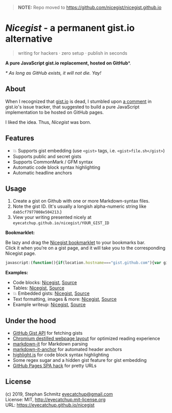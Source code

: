 > **NOTE:** Repo moved to https://github.com/nicegist/nicegist.github.io

# _Nicegist_ - a permanent gist.io alternative

> writing for hackers · zero setup · publish in seconds

**A pure JavaScript gist.io replacement, hosted on GitHub***.

_* As long as GitHub exists, it will not die. Yay!_

## About

When I recognized that [gist.io](https://github.com/idan/gistio) is dead, I stumbled upon [a comment](https://github.com/idan/gistio/issues/74#issuecomment-348884248) in gist.io's issue tracker, that suggested to build a pure JavaScript implementation to be hosted on GitHub pages.

I liked the idea. Thus, _Nicegist_ was born.

## Features

- 💥 Supports gist embedding (use `<gist>` tags, i.e. `<gist>file.sh</gist>`)
- Supports public and secret gists
- Supports CommonMark / GFM syntax
- Automatic code block syntax highlighting
- Automatic headline anchors

## Usage

1. Create a gist on Github with one or more Markdown-syntax files.
2. Note the gist ID. (It's usually a longish alpha-numeric string like `dab5cf7977008e504213`.)
3. View your writing presented nicely at `eyecatchup.github.io/nicegist/YOUR_GIST_ID`

**Bookmarklet:**

Be lazy and drag the [Nicegist bookmarklet](https://gist.githubusercontent.com/eyecatchup/7442b083383908d7c925981ff082fea7/raw/7bcb67f301d71a0c1435629822845a4ac12605a0/nicegist-bookmarklet.js) to your bookmarks bar.  
Click it when you’re on a gist page, and it will take you to the corresponding Nicegist page.

```js
javascript:(function(){if(location.hostname==="gist.github.com"){var gistId=location.pathname.split("/").pop();if(location.pathname.split("/").length>2&&gistId.length)location.href="https://eyecatchup.github.io/nicegist/?id="+gistId}})();
```

**Examples:**

- Code blocks: [Nicegist](https://eyecatchup.github.io/nicegist/?id=2f35faad4d4fa55810422283f7bc3b78), [Source](https://gist.github.com/eyecatchup/2f35faad4d4fa55810422283f7bc3b78)
- Tables: [Nicegist](https://eyecatchup.github.io/nicegist/?id=79b95b862ca276c0748c9bab90a758e0), [Source](https://gist.github.com/eyecatchup/79b95b862ca276c0748c9bab90a758e0)
- 💥 Embedded gists: [Nicegist](https://eyecatchup.github.io/nicegist/?id=3382937), [Source](https://gist.github.com/surma/3382937)
- Text formatting, images & more: [Nicegist](https://eyecatchup.github.io/nicegist/?id=96e67c2dd38419b200f9efcd56c2e8e3), [Source](https://gist.github.com/eyecatchup/96e67c2dd38419b200f9efcd56c2e8e3)
- Example writeup: [Nicegist](https://eyecatchup.github.io/nicegist/?id=dab5cf7977008e504213), [Source](https://gist.github.com/eyecatchup/dab5cf7977008e504213)

## Under the hood

- [GitHub Gist API](https://developer.github.com/v3/gists/#get-a-single-gist) for fetching gists
- [Chromium destilled webpage layout](https://chromium.googlesource.com/chromium/src/+/refs/heads/master/components/dom_distiller/) for optimized reading experience
- [markdown-it](https://github.com/markdown-it/markdown-it) for Markdown parsing
- [markdown-it-anchor](https://github.com/valeriangalliat/markdown-it-anchor) for automated header anchors
- [highlight.js](https://highlightjs.org/) for code block syntax highlighting
- Some regex sugar and a hidden gist feature for gist embedding
- [GitHub Pages SPA hack](http://www.backalleycoder.com/2016/05/13/sghpa-the-single-page-app-hack-for-github-pages/) for pretty URLs

## License

(c) 2019, Stephan Schmitz <eyecatchup@gmail.com>  
License: MIT, <http://eyecatchup.mit-license.org>  
URL: <https://eyecatchup.github.io/nicegist>  
